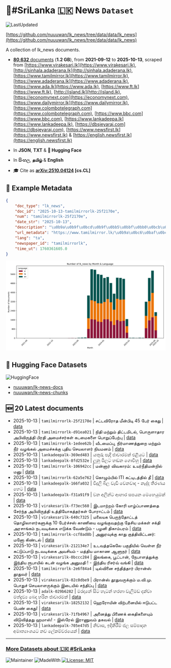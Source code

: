# 📄#SriLanka 🇱🇰 News `Dataset`

![LastUpdated](https://img.shields.io/badge/last_updated-2025--10--13_18:53:48-green)

[https://github.com/nuuuwan/lk_news/tree/data/data/lk_news](https://github.com/nuuuwan/lk_news/tree/data/data/lk_news)

A collection of lk_news documents.

- [**80,632** documents](https://github.com/nuuuwan/lk_news/tree/data/data/lk_news) (**1.2 GB**), from **2021-09-12** to **2025-10-13**, scraped from [https://www.virakesari.lk](https://www.virakesari.lk), [http://sinhala.adaderana.lk](http://sinhala.adaderana.lk), [https://www.tamilmirror.lk](https://www.tamilmirror.lk), [https://www.adaderana.lk](https://www.adaderana.lk), [https://www.ada.lk](https://www.ada.lk), [https://www.ft.lk](https://www.ft.lk), [http://island.lk](http://island.lk), [https://economynext.com](https://economynext.com), [https://www.dailymirror.lk](https://www.dailymirror.lk), [https://www.colombotelegraph.com](https://www.colombotelegraph.com), [https://www.bbc.com](https://www.bbc.com), [https://www.lankadeepa.lk](https://www.lankadeepa.lk), [https://dbsjeyaraj.com](https://dbsjeyaraj.com), [https://www.newsfirst.lk](https://www.newsfirst.lk) & [https://english.newsfirst.lk](https://english.newsfirst.lk)

- In **JSON**, **TXT** & **🤗 Hugging Face**

- In **සිංහල**, **தமிழ்** & **English**

- 🎓 Cite as **[arXiv:2510.04124](https://arxiv.org/abs/2510.04124) [cs.CL]**

## 📝 Example Metadata

```json
{
    "doc_type": "lk_news",
    "doc_id": "2025-10-13-tamilmirrorlk-25f2170e",
    "num": "tamilmirrorlk-25f2170e",
    "date_str": "2025-10-13",
    "description": "\u0b9a\u0b9f\u0bcd\u0b9f\u0bb5\u0bbf\u0bb0\u0bcb\u0ba4 \u0bae\u0bc0\u0ba9\u0bcd\u0baa\u0bbf\u0b9f\u0bbf 45 \u0baa\u0bc7\u0bb0\u0bcd \u0b95\u0bc8\u0ba4\u0bc1",
    "url_metadata": "https://www.tamilmirror.lk/\u0b9a\u0bc6\u0baf\u0bcd\u0ba4\u0bbf\u0b95\u0bb3\u0bcd/\u0b9a\u0b9f\u0bcd\u0b9f\u0bb5\u0bbf\u0bb0\u0bcb\u0ba4-\u0bae\u0bc0\u0ba9\u0bcd\u0baa\u0bbf\u0b9f\u0bbf-45-\u0baa\u0bc7\u0bb0\u0bcd-\u0b95\u0bc8\u0ba4\u0bc1/175-366216",
    "lang": "ta",
    "newspaper_id": "tamilmirrorlk",
    "time_ut": 1760361605.0
}
```

![Chart](https://raw.githubusercontent.com/nuuuwan/lk_news/refs/heads/data/data/lk_news/docs_by_month_and_lang.png)

## 🤗 Hugging Face Datasets

![HuggingFace](https://img.shields.io/badge/-HuggingFace-FDEE21?style=for-the-badge&logo=HuggingFace)

- [nuuuwan/lk-news-docs](https://huggingface.co/datasets/nuuuwan/lk-news-docs)
- [nuuuwan/lk-news-chunks](https://huggingface.co/datasets/nuuuwan/lk-news-chunks)

## 🆕 20 Latest documents

- 2025-10-13 | `tamilmirrorlk-25f2170e` | சட்டவிரோத மீன்பிடி 45 பேர் கைது | [data](https://github.com/nuuuwan/lk_news/tree/data/data/lk_news/2020s/2025/2025-10-13-tamilmirrorlk-25f2170e)
- 2025-10-13 | `tamilmirrorlk-d91ea021` | நிதி மற்றும் திட்டமிடல், பொருளாதார அபிவிருத்தி பிரதி அமைச்சர்கள் கடமைகளை பொறுப்பேற்பு | [data](https://github.com/nuuuwan/lk_news/tree/data/data/lk_news/2020s/2025/2025-10-13-tamilmirrorlk-d91ea021)
- 2025-10-13 | `tamilmirrorlk-1edee62b` | வீடமைப்பு, நிர்மாணத்துறை மற்றும் நீர் வழங்கல் அமைச்சுக்கு புதிய செயலாளர் நியமனம் | [data](https://github.com/nuuuwan/lk_news/tree/data/data/lk_news/2020s/2025/2025-10-13-tamilmirrorlk-1edee62b)
- 2025-10-13 | `lankadeepalk-369ed483` | යතුරු පැදි ජාවාරමක් එළියට | [data](https://github.com/nuuuwan/lk_news/tree/data/data/lk_news/2020s/2025/2025-10-13-lankadeepalk-369ed483)
- 2025-10-13 | `lankadeepalk-8fd2532e` | ලූනු මිලට හඬන ගොවීහු | [data](https://github.com/nuuuwan/lk_news/tree/data/data/lk_news/2020s/2025/2025-10-13-lankadeepalk-8fd2532e)
- 2025-10-13 | `tamilmirrorlk-106942cc` | மன்னார் விவகாரம்: உயர்நீதிமன்றில் மனு | [data](https://github.com/nuuuwan/lk_news/tree/data/data/lk_news/2020s/2025/2025-10-13-tamilmirrorlk-106942cc)
- 2025-10-13 | `tamilmirrorlk-62a5e762` | கொழும்பில்  ITI கட்டிடத்தில்   தீ | [data](https://github.com/nuuuwan/lk_news/tree/data/data/lk_news/2020s/2025/2025-10-13-tamilmirrorlk-62a5e762)
- 2025-10-13 | `lankadeepalk-166fa032` | විදුලි බිල වැඩි වෙනවාද - නැද්ද තීරණය හෙට | [data](https://github.com/nuuuwan/lk_news/tree/data/data/lk_news/2020s/2025/2025-10-13-lankadeepalk-166fa032)
- 2025-10-13 | `lankadeepalk-f31a91f9` | වන අලින්ට ආහාර සපයන මෙහෙයුමක් | [data](https://github.com/nuuuwan/lk_news/tree/data/data/lk_news/2020s/2025/2025-10-13-lankadeepalk-f31a91f9)
- 2025-10-13 | `virakesarilk-f73ec560` | இடமாற்றம் கோரி யாழ்ப்பாணத்தை சேர்ந்த அபிவிருத்தி உத்தியோகத்தர்கள் போராட்டம் | [data](https://github.com/nuuuwan/lk_news/tree/data/data/lk_news/2020s/2025/2025-10-13-virakesarilk-f73ec560)
- 2025-10-13 | `virakesarilk-640c7325` | மலையக பெருந்தோட்டத் தொழிலாளர்களுக்கு 10 பேர்ச்சஸ் காணியை வழங்குவதற்கு தேசிய மக்கள் சக்தி அரசாங்கம் நடவடிக்கை எடுக்க வேண்டும் - பழனி திகாம்பரம் | [data](https://github.com/nuuuwan/lk_news/tree/data/data/lk_news/2020s/2025/2025-10-13-virakesarilk-640c7325)
- 2025-10-13 | `tamilmirrorlk-ccf8ad8b` | அனுரவுக்கு  காது குத்திவிட்டனர்: மனோ கிண்டல் | [data](https://github.com/nuuuwan/lk_news/tree/data/data/lk_news/2020s/2025/2025-10-13-tamilmirrorlk-ccf8ad8b)
- 2025-10-13 | `virakesarilk-212134e7` | உடவத்தகெலே பகுதியில் வெள்ள நீர் கட்டுப்பாடு நடவடிக்கை அவசியம் - மத்திய மாகாண ஆளுநர் | [data](https://github.com/nuuuwan/lk_news/tree/data/data/lk_news/2020s/2025/2025-10-13-virakesarilk-212134e7)
- 2025-10-13 | `virakesarilk-0bccc284` | இலங்கை, பூட்டான், நேபாளத்துக்கு இந்திய ரூபாயில் கடன் வழங்க அனுமதி ! - இந்திய ரிசர்வ் வங்கி | [data](https://github.com/nuuuwan/lk_news/tree/data/data/lk_news/2020s/2025/2025-10-13-virakesarilk-0bccc284)
- 2025-10-13 | `tamilmirrorlk-2e6f84a4` | டில்வினை சந்தித்தார் பிரான்ஸ் தூதுவர் | [data](https://github.com/nuuuwan/lk_news/tree/data/data/lk_news/2020s/2025/2025-10-13-tamilmirrorlk-2e6f84a4)
- 2025-10-13 | `virakesarilk-02c0dbe9` | பிரான்ஸ் தூதுவருக்கும் ம.வி.மு. பொதுச் செயலாளருக்கும் இடையில் சந்திப்பு | [data](https://github.com/nuuuwan/lk_news/tree/data/data/lk_news/2020s/2025/2025-10-13-virakesarilk-02c0dbe9)
- 2025-10-13 | `adalk-029b6282` | මරදානේ සිට හැටන් හරහා වැලිමඩ දක්වා මත්ද්‍රව්‍ය බෙදා හරින ජාවාරමක් | [data](https://github.com/nuuuwan/lk_news/tree/data/data/lk_news/2020s/2025/2025-10-13-adalk-029b6282)
- 2025-10-13 | `virakesarilk-18252132` | ஹெரோயின் விற்பனையில் ஈடுபட்ட பெண் கைது! | [data](https://github.com/nuuuwan/lk_news/tree/data/data/lk_news/2020s/2025/2025-10-13-virakesarilk-18252132)
- 2025-10-13 | `virakesarilk-71fb4967` | அனைத்து பிணைக் கைதிகளையும் விடுவித்தது ஹமாஸ்! - இஸ்ரேல் இராணுவம் தகவல் | [data](https://github.com/nuuuwan/lk_news/tree/data/data/lk_news/2020s/2025/2025-10-13-virakesarilk-71fb4967)
- 2025-10-13 | `lankadeepalk-705e47d5` | නිවාස, ඉදිකිරීම් ජල සම්පාදන අමාත්‍යාංශයට නව ලේකම්වරයෙක් | [data](https://github.com/nuuuwan/lk_news/tree/data/data/lk_news/2020s/2025/2025-10-13-lankadeepalk-705e47d5)

---

### [More Datasets about 🇱🇰 #SriLanka](https://github.com/nuuuwan/lk_datasets)

![Maintainer](https://img.shields.io/badge/maintainer-nuuuwan-red)
![MadeWith](https://img.shields.io/badge/made_with-python-blue)
[![License: MIT](https://img.shields.io/badge/License-MIT-yellow.svg)](https://opensource.org/licenses/MIT)
